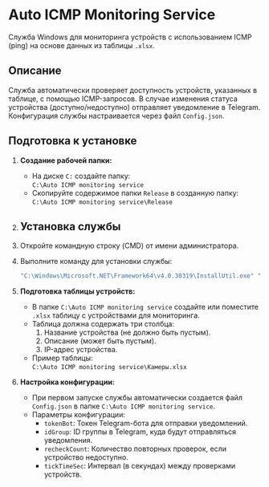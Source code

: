 # Auto ICMP Monitoring Service

Служба Windows для мониторинга устройств с использованием ICMP (ping) на основе данных из таблицы `.xlsx`.

## Описание

Служба автоматически проверяет доступность устройств, указанных в таблице, с помощью ICMP-запросов. В случае изменения статуса устройства (доступно/недоступно) отправляет уведомление в Telegram. Конфигурация службы настраивается через файл `Config.json`.

## Подготовка к установке

1. **Создание рабочей папки:**
   - На диске `C:` создайте папку:  
     `C:\Auto ICMP monitoring service`
   - Скопируйте содержимое папки `Release` в созданную папку:  
     `C:\Auto ICMP monitoring service\Release`

2. ## Установка службы

1. Откройте командную строку (CMD) от имени администратора.
2. Выполните команду для установки службы:  
   ```cmd
   "C:\Windows\Microsoft.NET\Framework64\v4.0.30319\InstallUtil.exe" "C:\Auto ICMP monitoring service\Release\AutoICMPMonitoringService.exe"

3. **Подготовка таблицы устройств:**
   - В папке `C:\Auto ICMP monitoring service` создайте или поместите `.xlsx` таблицу с устройствами для мониторинга.
   - Таблица должна содержать три столбца:
     1. Название устройства (не должно быть пустым).
     2. Описание (может быть пустым).
     3. IP-адрес устройства.
   - Пример таблицы:  
     `C:\Auto ICMP monitoring service\Камеры.xlsx`

4. **Настройка конфигурации:**
   - При первом запуске службы автоматически создается файл `Config.json` в папке `C:\Auto ICMP monitoring service`.
   - Параметры конфигурации:
     - `tokenBot`: Токен Telegram-бота для отправки уведомлений.
     - `idGroup`: ID группы в Telegram, куда будут отправляться уведомления.
     - `recheckCount`: Количество повторных проверок, если устройство недоступно.
     - `tickTimeSec`: Интервал (в секундах) между проверками устройств.


